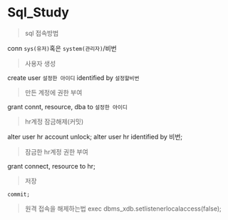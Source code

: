 # Sql_Study

> sql 접속방법

conn `sys(유저)`혹은 `system(관리자)`/비번

> 사용자 생성

create user `설정한 아이디` identified by `설정할비번`

> 만든 계정에 권한 부여

grant connt, resource, dba to `설정한 아이디`

> hr계정 잠금해제(커밋)

alter user hr account unlock;
alter user hr identified by 비번;

> 잠금한 hr계정 권한 부여

grant connect, resource to hr;

> 저장

`commit;`

> 원격 접속을 해제하는법
exec dbms_xdb.setlistenerlocalaccess(false);
